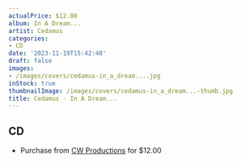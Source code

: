 ```yaml
---
actualPrice: $12.00
album: In A Dream...
artist: Cedamus
categories:
- CD
date: '2023-11-19T15:42:48'
draft: false
images:
- /images/covers/cedamus-in_a_dream....jpg
inStock: true
thumbnailImage: /images/covers/cedamus-in_a_dream...-thumb.jpg
title: Cedamus - In A Dream...
---
```


## CD
* Purchase from [CW Productions](https://shop.cwproductions.net/products/cedamus-in-a-dream-cd) for $12.00
